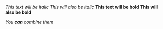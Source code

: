  *This text will be italic*
_This will also be italic_
**This text will be bold**
__This will also be bold__

_You **can** combine them_
